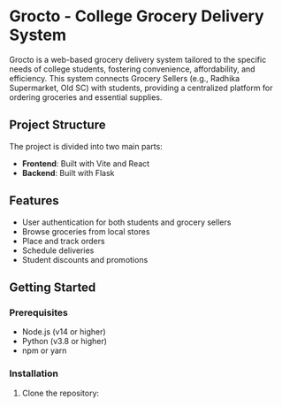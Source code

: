 # Grocto - College Grocery Delivery System

Grocto is a web-based grocery delivery system tailored to the specific needs of college students, fostering convenience, affordability, and efficiency. This system connects Grocery Sellers (e.g., Radhika Supermarket, Old SC) with students, providing a centralized platform for ordering groceries and essential supplies.

## Project Structure

The project is divided into two main parts:

- **Frontend**: Built with Vite and React
- **Backend**: Built with Flask

## Features

- User authentication for both students and grocery sellers
- Browse groceries from local stores
- Place and track orders
- Schedule deliveries
- Student discounts and promotions

## Getting Started

### Prerequisites

- Node.js (v14 or higher)
- Python (v3.8 or higher)
- npm or yarn

### Installation

1. Clone the repository:

